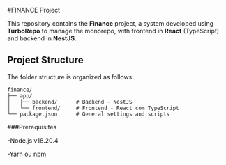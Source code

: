 #FINANCE Project

This repository contains the **Finance** project, a system developed using **TurboRepo** to manage the monorepo, with frontend in **React** (TypeScript) and backend in **NestJS**.

## Project Structure

The folder structure is organized as follows:

```plaintext
finance/
├── app/
│   ├── backend/      # Backend - NestJS
│   └── frontend/     # Frontend - React com TypeScript
└── package.json      # General settings and scripts
```

###Prerequisites

-Node.js v18.20.4

-Yarn ou npm


